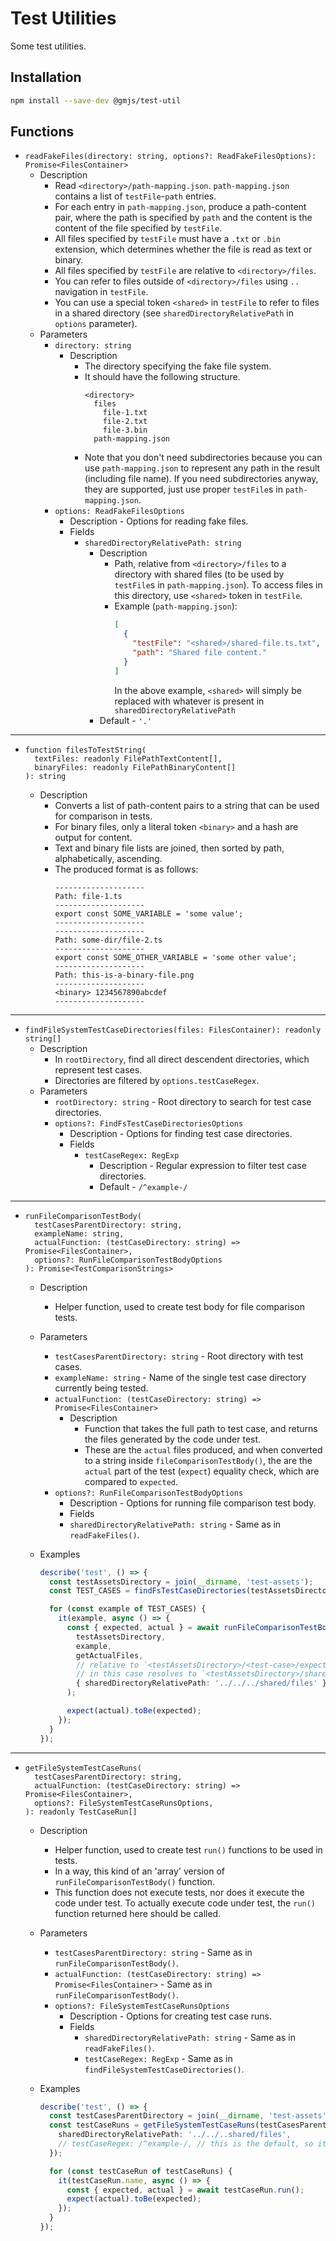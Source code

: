 # Test Utilities

Some test utilities.

## Installation

```bash
npm install --save-dev @gmjs/test-util
```

## Functions

- `readFakeFiles(directory: string, options?: ReadFakeFilesOptions): Promise<FilesContainer>`
  - Description
    - Read `<directory>/path-mapping.json`. `path-mapping.json` contains a list of `testFile`-`path` entries.
    - For each entry in `path-mapping.json`, produce a path-content pair, where the path is specified by `path` and the content is the content of the file specified by `testFile`.
    - All files specified by `testFile` must have a `.txt` or `.bin` extension, which determines whether the file is read as text or binary.
    - All files specified by `testFile` are relative to `<directory>/files`.
    - You can refer to files outside of `<directory>/files` using `..` navigation in `testFile`.
    - You can use a special token `<shared>` in `testFile` to refer to files in a shared directory (see `sharedDirectoryRelativePath` in `options` parameter).
  - Parameters
    - `directory: string`
      - Description
        - The directory specifying the fake file system.
        - It should have the following structure.
          ```
          <directory>
            files
              file-1.txt
              file-2.txt
              file-3.bin
            path-mapping.json
          ```
        - Note that you don't need subdirectories because you can use `path-mapping.json` to represent any path in the result (including file name). If you need subdirectories anyway, they are supported, just use proper `testFile`s in `path-mapping.json`.
    - `options: ReadFakeFilesOptions`
      - Description - Options for reading fake files.
      - Fields
        - `sharedDirectoryRelativePath: string`
          - Description
            - Path, relative from `<directory>/files` to a directory with shared files (to be used by `testFile`s in `path-mapping.json`). To access files in this directory, use `<shared>` token in `testFile`.
            - Example (`path-mapping.json`):
              ```json
              [
                {
                  "testFile": "<shared>/shared-file.ts.txt",
                  "path": "Shared file content."
                }
              ]
              ```
              In the above example, `<shared>` will simply be replaced with whatever is present in `sharedDirectoryRelativePath`
          - Default - `'.'`

---

- ```
  function filesToTestString(
    textFiles: readonly FilePathTextContent[],
    binaryFiles: readonly FilePathBinaryContent[]
  ): string
  ```
  - Description
    - Converts a list of path-content pairs to a string that can be used for comparison in tests.
    - For binary files, only a literal token `<binary>` and a hash are output for content.
    - Text and binary file lists are joined, then sorted by path, alphabetically, ascending.
    - The produced format is as follows:
      ```
      --------------------
      Path: file-1.ts
      --------------------
      export const SOME_VARIABLE = 'some value';
      --------------------
      --------------------
      Path: some-dir/file-2.ts
      --------------------
      export const SOME_OTHER_VARIABLE = 'some other value';
      --------------------
      Path: this-is-a-binary-file.png
      --------------------
      <binary> 1234567890abcdef
      --------------------
      ```

---

- `findFileSystemTestCaseDirectories(files: FilesContainer): readonly string[]`
  - Description
    - In `rootDirectory`, find all direct descendent directories, which represent test cases.
    - Directories are filtered by `options.testCaseRegex`.
  - Parameters
    - `rootDirectory: string` - Root directory to search for test case directories.
    - `options?: FindFsTestCaseDirectoriesOptions`
      - Description - Options for finding test case directories.
      - Fields
        - `testCaseRegex: RegExp`
          - Description - Regular expression to filter test case directories.
          - Default - `/^example-/`

---

- ```
  runFileComparisonTestBody(
    testCasesParentDirectory: string,
    exampleName: string,
    actualFunction: (testCaseDirectory: string) => Promise<FilesContainer>,
    options?: RunFileComparisonTestBodyOptions
  ): Promise<TestComparisonStrings>
  ```

  - Description
    - Helper function, used to create test body for file comparison tests.
  - Parameters
    - `testCasesParentDirectory: string` - Root directory with test cases.
    - `exampleName: string` - Name of the single test case directory currently being tested.
    - `actualFunction: (testCaseDirectory: string) => Promise<FilesContainer>`
      - Description
        - Function that takes the full path to test case, and returns the files generated by the code under test.
        - These are the `actual` files produced, and when converted to a string inside `fileComparisonTestBody()`, the are the `actual` part of the test (`expect`) equality check, which are compared to `expected`.
    - `options?: RunFileComparisonTestBodyOptions`
      - Description - Options for running file comparison test body.
      - Fields
      - `sharedDirectoryRelativePath: string` - Same as in `readFakeFiles()`.
  - Examples

    ```ts
    describe('test', () => {
      const testAssetsDirectory = join(__dirname, 'test-assets');
      const TEST_CASES = findFsTestCaseDirectories(testAssetsDirectory);

      for (const example of TEST_CASES) {
        it(example, async () => {
          const { expected, actual } = await runFileComparisonTestBody(
            testAssetsDirectory,
            example,
            getActualFiles,
            // relative to `<testAssetsDirectory>/<test-case>/expected/files`
            // in this case resolves to `<testAssetsDirectory>/shared/files`
            { sharedDirectoryRelativePath: '../../../shared/files' }
          );

          expect(actual).toBe(expected);
        });
      }
    });
    ```

---

- ```
  getFileSystemTestCaseRuns(
    testCasesParentDirectory: string,
    actualFunction: (testCaseDirectory: string) => Promise<FilesContainer>,
    options?: FileSystemTestCaseRunsOptions,
  ): readonly TestCaseRun[]
  ```

  - Description
    - Helper function, used to create test `run()` functions to be used in tests.
    - In a way, this kind of an 'array' version of `runFileComparisonTestBody()` function.
    - This function does not execute tests, nor does it execute the code under test. To actually execute code under test, the `run()` function returned here should be called.
  - Parameters
    - `testCasesParentDirectory: string` - Same as in `runFileComparisonTestBody()`.
    - `actualFunction: (testCaseDirectory: string) => Promise<FilesContainer>` - Same as in `runFileComparisonTestBody()`.
    - `options?: FileSystemTestCaseRunsOptions`
      - Description - Options for creating test case runs.
      - Fields
        - `sharedDirectoryRelativePath: string` - Same as in `readFakeFiles()`.
        - `testCaseRegex: RegExp` - Same as in `findFileSystemTestCaseDirectories()`.
  - Examples

    ```ts
    describe('test', () => {
      const testCasesParentDirectory = join(__dirname, 'test-assets');
      const testCaseRuns = getFileSystemTestCaseRuns(testCasesParentDirectory, getActualFiles, {
        sharedDirectoryRelativePath: '../../..shared/files',
        // testCaseRegex: /^example-/, // this is the default, so it does not need to be specified
      });

      for (const testCaseRun of testCaseRuns) {
        it(testCaseRun.name, async () => {
          const { expected, actual } = await testCaseRun.run();
          expect(actual).toBe(expected);
        });
      }
    });
    ```
